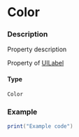 # Color
### Description
Property description

Property of [UILabel](/classes/UILabel/)

#### Type
`Color`

### Example
```lua
print("Example code")
```
